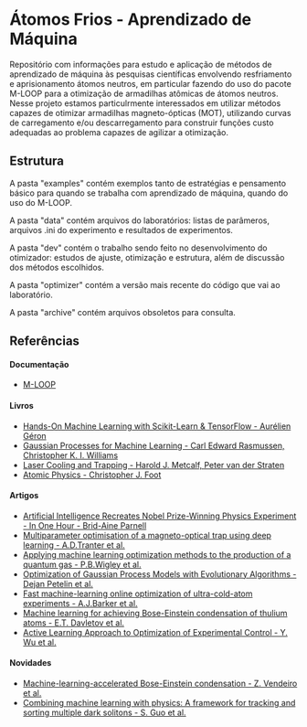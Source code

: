 # Átomos Frios - Aprendizado de Máquina

Repositório com informações para estudo e aplicação de métodos de aprendizado de máquina às pesquisas científicas envolvendo resfriamento e aprisionamento átomos neutros, em particular fazendo do uso do pacote M-LOOP para a otimização de armadilhas atômicas de átomos neutros. Nesse projeto estamos particulrmente interessados em utilizar métodos capazes de otimizar armadilhas magneto-ópticas (MOT), utilizando curvas de carregamento e/ou descarregamento para construir funções custo adequadas ao problema capazes de agilizar a otimização.

## Estrutura

A pasta "examples" contém exemplos tanto de estratégias e pensamento básico para quando se trabalha com aprendizado de máquina, quando do uso do M-LOOP.

A pasta "data" contém arquivos do laboratórios: listas de parâmeros, arquivos .ini do experimento e resultados de experimentos.

A pasta "dev" contém o trabalho sendo feito no desenvolvimento do otimizador: estudos de ajuste, otimização e estrutura, além de discussão dos métodos escolhidos.

A pasta "optimizer" contém a versão mais recente do código que vai ao laboratório.

A pasta "archive" contém arquivos obsoletos para consulta.

## Referências

#### Documentação
* [M-LOOP](https://m-loop.readthedocs.io/en/latest/)

#### Livros
* [Hands-On Machine Learning with Scikit-Learn & TensorFlow - Aurélien Géron](https://www.oreilly.com/library/view/hands-on-machine-learning/9781492032632/)
* [Gaussian Processes for Machine Learning - Carl Edward Rasmussen, Christopher K. I. Williams](http://www.gaussianprocess.org/gpml/chapters/)
* [Laser Cooling and Trapping - Harold J. Metcalf, Peter van der Straten](https://books.google.com.br/books?id=i-40VaXqrj0C&printsec=frontcover&redir_esc=y#v=onepage&q&f=false)
* [Atomic Physics - Christopher J. Foot](https://www.google.com.br/books/edition/Atomic_Physics/_CoSDAAAQBAJ?hl=pt-BR&gbpv=1&dq=Atomic+Physics+-+Christopher+J.+Foot&printsec=frontcover)

#### Artigos
* [Artificial Intelligence Recreates Nobel Prize-Winning Physics Experiment - In One Hour - 
Brid-Aine Parnell](https://www.forbes.com/sites/bridaineparnell/2016/05/17/ai-recreates-nobel-prize-physics-experiment/#639e1bcc6678)
* [Multiparameter optimisation of a magneto-optical trap using deep learning - A.D.Tranter et al.](https://www.nature.com/articles/s41467-018-06847-1)
* [Applying machine learning optimization methods to the production of a quantum gas - P.B.Wigley et al.](https://www.nature.com/articles/srep25890)
* [Optimization of Gaussian Process Models with Evolutionary Algorithms - Dejan Petelin et al.](https://drive.google.com/open?id=1bfGtHSIrEl6H9_RkM0JhqkreC8d4EUsM)
* [Fast machine-learning online optimization of ultra-cold-atom experiments - A.J.Barker et al.](https://doi.org/10.1088/2632-2153/ab6432)
* [Machine learning for achieving Bose-Einstein condensation of thulium atoms - E.T. Davletov et al.](https://journals.aps.org/pra/abstract/10.1103/PhysRevA.102.011302)
* [Active Learning Approach to Optimization of Experimental Control - Y. Wu et al.](https://doi.org/10.1088/0256-307X/37/10/103201)

#### Novidades
* [Machine-learning-accelerated Bose-Einstein condensation - Z. Vendeiro et al.](https://arxiv.org/abs/2205.08057)
* [Combining machine learning with physics: A framework for tracking and sorting multiple dark solitons - S. Guo et al.](https://arxiv.org/abs/2111.04881)
